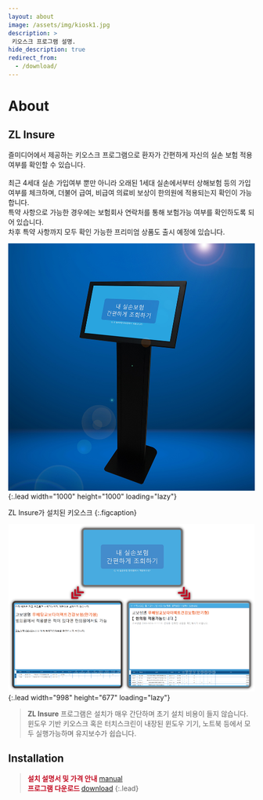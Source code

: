 ```yaml
---
layout: about
image: /assets/img/kiosk1.jpg
description: >
 키오스크 프로그램 설명.
hide_description: true
redirect_from:
  - /download/
---
```


# About

<!--author-->

## ZL Insure

즐미디어에서 제공하는 키오스크 프로그램으로 환자가 간편하게 자신의 실손 보험 적용 여부를 확인할 수 있습니다.<br>  
최근 4세대 실손 가입여부 뿐만 아니라 오래된 1세대 실손에서부터 상해보험 등의 가입여부를 체크하며, 더불어 급여, 비급여 의료비 보상이 한의원에 적용되는지 확인이 가능합니다.<br>
특약 사항으로 가능한 경우에는 보험회사 연락처를 통해 보험가능 여부를 확인하도록 되어 있습니다.<br>
차후 특약 사항까지 모두 확인 가능한 프리미엄 상품도 출시 예정에 있습니다.


![kiosk](assets/img/kiosk1.jpg){:.lead width="1000" height="1000" loading="lazy"}

ZL Insure가 설치된 키오스크 
{:.figcaption}

![insure](assets/img/insure1.png){:.lead width="998" height="677" loading="lazy"}

>**ZL Insure** 프로그램은 설치가 매우 간단하며 초기 설치 비용이 들지 않습니다. 윈도우 기반 키오스크 혹은 터치스크린이 내장된 윈도우 기기, 노트북 등에서 모두 실행가능하며 유지보수가 쉽습니다.

## Installation
><span style= "color: #C30D23"><b>설치 설명서 및 가격 안내</b> </span>[manual]<br>
><span style= "color: #C30D23"><b> 프로그램 다운로드 </b></span>[download]
{:.lead}




[download]: https://github.com/zlmedia/ZLInsure-Production/releases
[manual]: https://docs.google.com/document/d/1nnQTHVevSUBh4iQwa1dcyCh-Nk2SCCNtbYea-iYFZMQ/edit#heading=h.ywzfnmzave1t

